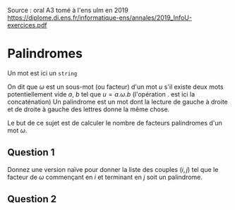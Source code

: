 
Source : oral A3 tomé à l'ens ulm en 2019 https://diplome.di.ens.fr/informatique-ens/annales/2019_InfoU-exercices.pdf

# Palindromes
Un mot est ici un `string`

On dit que $\omega$ est un sous-mot (ou facteur) d'un mot $u$ s'il existe deux mots potentiellement vide $a$, $b$ tel que $u=a.\omega.b$ (l'opération $.$ est ici la concaténation)
Un palindrome est un mot dont la lecture de gauche à droite et de droite à gauche des lettres donne la même chose.

Le but de ce sujet est de calculer le nombre de facteurs palindromes d'un mot $\omega$.
## Question 1

Donnez une version naïve pour donner la liste des couples $(i,j)$ tel que le facteur de $\omega$ commençant en $i$ et terminant en $j$ soit un palindrome. 

## Question 2

<!--stackedit_data:
eyJoaXN0b3J5IjpbNDQ2NjQ4MzgyXX0=
-->